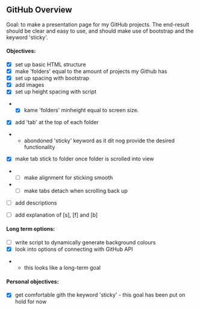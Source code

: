 ## GitHub Overview

Goal: to make a presentation page for my GitHub projects. The end-result should be clear and easy to use, and should make use of bootstrap and the keyword 'sticky'. 

#### Objectives:

* [x] set up basic HTML structure
* [x] make 'folders' equal to the amount of projects my Github has
* [x] set up spacing with bootstrap
* [x] add images
* [x] set up height spacing with script
* * [x] kame 'folders' minheight equal to screen size.
* [x] add 'tab' at the top of each folder
* * abondoned 'sticky' keyword as it dit nog provide the desired functionality
* [x] make tab stick to folder once folder is scrolled into view
* * [ ] make alignment for sticking smooth
* * [ ] make tabs detach when scrolling back up
* [ ] add descriptions
* [ ] add explanation of [s], [f] and [b]


#### Long term options:
* [ ] write script to dynamically generate background colours
* [x] look into options of connecting with GitHub API
* * this looks like a long-term goal

#### Personal objectives:

* [x] get comfortable gith the keyword 'sticky' - this goal has been put on hold for now

